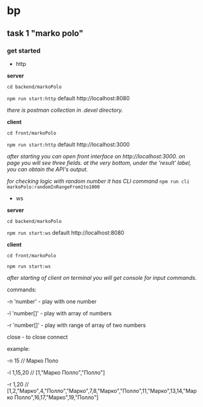 # bp

## task 1 "marko polo"
### get started

- http

**server**

`cd backend/markoPolo`

`npm run start:http`
default http://localhost:8080

_there is postman collection in .devel directory._

**client**

`cd front/markoPolo`

`npm run start:http`
default http://localhost:3000

_after starting you can open front interface on http://localhost:3000.
on page you will see three fields.
at the very bottom, under the 'result' label, you can obtain the API's output._

_for checking logic with random number it has CLI command_
`npm run cli markoPolo:randomInRangeFrom1to1000`

- ws

**server**

`cd backend/markoPolo`

`npm run start:ws`
default http://localhost:8080

**client**

`cd front/markoPolo`

`npm run start:ws`

_after starting of client on terminal you will get console for input commands._

commands:

-n 'number' - play with one number

-l 'number[]' - play with array of numbers

-r 'number[]' - play with range of array of two numbers

close - to close connect


example:

-n 15 // Марко Поло

-l 1,15,20 // [1,"Марко Полло","Полло"]

-r 1,20 // [1,2,"Марко",4,"Полло","Марко",7,8,"Марко","Полло",11,"Марко",13,14,"Марко Полло",16,17,"Марко",19,"Полло"]
